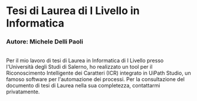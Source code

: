 # Tesi di Laurea di I Livello in Informatica
### Autore: Michele Delli Paoli
<br>
Per il mio lavoro di tesi di Laurea in Informatica di I Livello presso l'Università degli Studi di Salerno, ho realizzato un tool per il Riconoscimento Intelligente dei Caratteri (ICR) integrato in UiPath Studio, un famoso software per l'automazione dei processi. Per la consultazione del documento di tesi di Laurea nella sua completezza, contattarmi privatamente.
